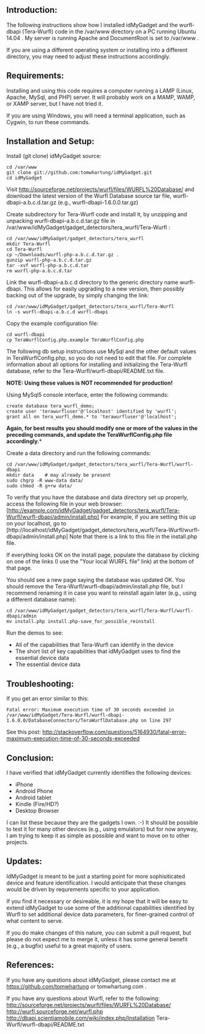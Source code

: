 
## Introduction:

The following instructions show how I installed idMyGadget and
the wurfl-dbapi (Tera-Wurfl) code in the /var/www directory on
a PC running Ubuntu 14.04 .  My server is running Apache and
DocumentRoot is set to /var/www .

If you are using a different operating system or installing
into a different directory, you may need to adjust these
instructions accordingly.

## Requirements:

Installing and using this code requires a computer running a
LAMP (Linux, Apache, MySql, and PHP) server.  It will probably work
on a MAMP, WAMP, or XAMP server, but I have not tried it.

If you are using Windows, you will need a terminal application,
such as Cygwin, to run these commands.

## Installation and Setup:

Install (git clone) idMyGadget source:
```
cd /var/www
git clone git://github.com:tomwhartung/idMyGadget.git
cd idMyGadget
```

Visit http://sourceforge.net/projects/wurfl/files/WURFL%20Database/ and 
download the latest version of the Wurfl Database source tar file,
wurfl-dbapi-a.b.c.d.tar.gz (e.g., wurfl-dbapi-1.6.0.0.tar.gz)

Create subdirectory for Tera-Wurfl code and install it, by
unzipping and unpacking wurfl-dbapi-a.b.c.d.tar.gz file in
/var/www/idMyGadget/gadget_detectors/tera_wurfl/Tera-Wurfl :
```
cd /var/www/idMyGadget/gadget_detectors/tera_wurfl
mkdir Tera-Wurfl
cd Tera-Wurfl
cp ~/Downloads/wurfl-php-a.b.c.d.tar.gz .
gunzip wurfl-php-a.b.c.d.tar.gz
tar -xvf wurfl-php-a.b.c.d.tar
rm wurfl-php-a.b.c.d.tar
```

Link the wurfl-dbapi-a.b.c.d directory to the generic directory name
wurfl-dbapi.  This allows for easily upgrading to a new version,
then possibly backing out of the upgrade, by simply changing the
link:
```
cd /var/www/idMyGadget/gadget_detectors/tera_wurfl/Tera-Wurfl
ln -s wurfl-dbapi-a.b.c.d wurfl-dbapi
```

Copy the example configuration file:
```
cd wurfl-dbapi
cp TeraWurflConfig.php.example TeraWurflConfig.php
```

The following db setup instructions use MySql and the other default
values in TeraWurflConfig.php, so you do not need to edit that file.
For complete information about all options for installing and
initializing the Tera-Wurfl database, refer to the
Tera-Wurfl/wurfl-dbapi/README.txt file.

**NOTE: Using these values is NOT recommended for production!**

Using MySql5 console interface, enter the following commands:
```
create database tera_wurfl_demo;
create user 'terawurfluser'@'localhost' identified by 'wurfl';
grant all on tera_wurfl_demo.* to 'terawurfluser'@'localhost';
```

**Again, for best results you should modify one or
more of the values in the preceding commands, and
update the TeraWurflConfig.php file accordingly.***

Create a data directory and run the following commands:
```
cd /var/www/idMyGadget/gadget_detectors/tera_wurfl/Tera-Wurfl/wurfl-dbapi
mkdir data    # may already be present
sudo chgrp -R www-data data/
sudo chmod -R g+rw data/
```

To verify that you have the database and data directory set up properly,
access the following file in your web browser:
[http://example.com/idMyGadget/gadget_detectors/tera_wurfl/Tera-Wurfl/wurfl-dbapi/admin/install.php]
For example, if you are setting this up on your localhost, go to
[http://localhost/idMyGadget/gadget_detectors/tera_wurfl/Tera-Wurfl/wurfl-dbapi/admin/install.php]
Note that there is a link to this file in the install.php file.

If everything looks OK on the install page, populate the database by
clicking on one of the links (I use the "Your local WURFL file" link)
at the bottom of that page.

You should see a new page saying the database was updated OK.  You
should remove the Tera-Wurfl/wurfl-dbapi/admin/install.php file, but I
recommend renaming it in case you want to reinstall again later (e.g.,
using a different database name):
```
cd /var/www/idMyGadget/gadget_detectors/tera_wurfl/Tera-Wurfl/wurfl-dbapi/admin
mv install.php install.php-save_for_possible_reinstall
```

Run the demos to see:

* All of the capabilities that Tera-Wurfl can identify in the device
* The short list of key capabilities that idMyGadget uses to find the essential device data
* The essential device data

## Troubleshooting:

If you get an error similar to this:
```
Fatal error: Maximum execution time of 30 seconds exceeded in /var/www/idMyGadget/Tera-Wurfl/wurfl-dbapi-1.6.0.0/DatabaseConnectors/TeraWurflDatabase.php on line 297
```
See this post: http://stackoverflow.com/questions/5164930/fatal-error-maximum-execution-time-of-30-seconds-exceeded

## Conclusion:

I have verified that idMyGadget currently identifies the following devices:

* iPhone
* Android Phone
* Android tablet
* Kindle (Fire/HD?)
* Desktop Browser

I can list these because they are the gadgets I own.  :-)  It should be
possible to test it for many other devices (e.g., using emulators)
but for now anyway, I am trying to keep it as simple as possible and
want to move on to other projects.

## Updates:

IdMyGadget is meant to be just a starting point for more sophisiticated device
and feature identification.  I would anticipate that these changes would be
driven by requrements specific to your application.

If you find it necessary or desireable, it is my hope that it will
be easy to extend idMyGadget to use some of the additional capabilities
identified by Wurfl to set additional device data parameters, for
finer-grained control of what content to serve.

If you do make changes of this nature, you can submit a pull request, but please
do not expect me to merge it, unless it has some general benefit (e.g., a bugfix)
useful to a great majority of users.

## References:

If you have any questions about idMyGadget, please contact me
at https://github.com/tomwhartung or tomwhartung.com .

If you have any questions about Wurfl, refer to the following:
http://sourceforge.net/projects/wurfl/files/WURFL%20Database/
http://wurfl.sourceforge.net/wurfl.php
http://dbapi.scientiamobile.com/wiki/index.php/Installation
Tera-Wurfl/wurfl-dbapi/README.txt

